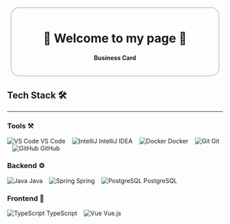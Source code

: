 <div align="center">

<div style="
  border: 2px solid #ccc;
  border-radius: 20px;
  padding: 15px;
  width: 90%;
  margin: 10px auto;
">

# 🏮 Welcome to my page 🏮  
#### Business Card  

</div>

</div>

## Tech Stack 🛠️

---

### Tools ⚒️
<p align="left">
  <img src="https://icongr.am/simple/visualstudiocode.svg?size=20&color=007ACC" alt="VS Code"> VS Code &nbsp;&nbsp;
  <img src="https://icongr.am/simple/intellijidea.svg?size=20&color=000000" alt="IntelliJ"> IntelliJ IDEA &nbsp;&nbsp;
  <img src="https://icongr.am/simple/docker.svg?size=20&color=2496ED" alt="Docker"> Docker &nbsp;&nbsp;
  <img src="https://icongr.am/simple/git.svg?size=20&color=F05032" alt="Git"> Git &nbsp;&nbsp;
  <img src="https://icongr.am/simple/github.svg?size=20&color=181717" alt="GitHub"> GitHub
</p>

### Backend ⚙️
<p align="left">
  <img src="https://icongr.am/simple/java.svg?size=20&color=007396" alt="Java"> Java &nbsp;&nbsp;
  <img src="https://icongr.am/simple/spring.svg?size=20&color=6DB33F" alt="Spring"> Spring &nbsp;&nbsp;
  <img src="https://icongr.am/simple/postgresql.svg?size=20&color=4169E1" alt="PostgreSQL"> PostgreSQL
</p>

### Frontend 🎨
<p align="left">
  <img src="https://icongr.am/simple/typescript.svg?size=20&color=3178C6" alt="TypeScript"> TypeScript &nbsp;&nbsp;
  <img src="https://icongr.am/simple/vuedotjs.svg?size=20&color=4FC08D" alt="Vue"> Vue.js
</p>